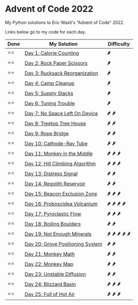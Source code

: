 # Advent of Code 2022

My Python solutions to Eric Wastl's "Advent of Code" 2022.

Links below go to my code for each day.

| Done | My Solution                                     | Difficulty                                                       |
|------|-------------------------------------------------|------------------------------------------------------------------|
| ⭐⭐   | [Day 1: Calorie Counting](day01.ipynb)          | :hot_pepper:                                                     |
| ⭐⭐   | [Day 2: Rock Paper Scissors](day02.ipynb)       | :hot_pepper:                                                     |     
| ⭐⭐   | [Day 3: Rucksack Reorganization](day03.ipynb)   | :hot_pepper:                                                     |          
| ⭐⭐   | [Day 4: Camp Cleanup](day04.ipynb)              | :hot_pepper:                                                     |
| ⭐⭐   | [Day 5: Supply Stacks](day05.ipynb)             | :hot_pepper:                                                     |
| ⭐⭐   | [Day 6: Tuning Trouble](day06.ipynb)            | :hot_pepper:                                                     | 
| ⭐⭐   | [Day 7: No Space Left On Device](day07.ipynb)   | :hot_pepper: :hot_pepper:                                        |          
| ⭐⭐   | [Day 8: Treetop Tree House](day08.ipynb)        | :hot_pepper: :hot_pepper:                                        |     
| ⭐⭐   | [Day 9: Rope Bridge](day09.ipynb)               | :hot_pepper: :hot_pepper:                                        |
| ⭐⭐   | [Day 10: Cathode-Ray Tube](day10.ipynb)         | :hot_pepper: :hot_pepper:                                        |
| ⭐⭐   | [Day 11: Monkey in the Middle](day11.ipynb)     | :hot_pepper: :hot_pepper: :hot_pepper:                           |    
| ⭐⭐   | [Day 12: Hill Climbing Algorithm](day12.ipynb)  | :hot_pepper: :hot_pepper: :hot_pepper:                           |      
| ⭐⭐   | [Day 13: Distress Signal](day13.ipynb)          | :hot_pepper: :hot_pepper:                                        |
| ⭐⭐   | [Day 14: Regolith Reservoir](day14.ipynb)       | :hot_pepper: :hot_pepper:                                        |
| ⭐⭐   | [Day 15: Beacon Exclusion Zone](day15.ipynb)    | :hot_pepper: :hot_pepper: :hot_pepper:                           |    
| ⭐⭐   | [Day 16: Proboscidea Volcanium](day16.ipynb)    | :hot_pepper: :hot_pepper: :hot_pepper: :hot_pepper:              |
| ⭐⭐   | [Day 17: Pyroclastic Flow](day17.ipynb)         | :hot_pepper: :hot_pepper: :hot_pepper:                           |
| ⭐⭐   | [Day 18: Boiling Boulders](day18.ipynb)         | :hot_pepper:  :hot_pepper:                                    |
| ⭐⭐   | [Day 19: Not Enough Minerals](day19/)           | :hot_pepper: :hot_pepper: :hot_pepper: :hot_pepper: :hot_pepper: |
| ⭐⭐   | [Day 20: Grove Positioning System](day20.ipynb) | :hot_pepper: :hot_pepper:                                        |
| ⭐⭐   | [Day 21: Monkey Math](day21.ipynb)              | :hot_pepper: :hot_pepper:                                        |
| ⭐⭐   | [Day 22: Monkey Map](day22.ipynb)               | :hot_pepper: :hot_pepper:                                        |
| ⭐⭐   | [Day 23: Unstable Diffusion](day23.ipynb)       | :hot_pepper: :hot_pepper:                                        |
| ⭐⭐   | [Day 24: Blizzard Basin](day24.ipynb)           | :hot_pepper: :hot_pepper: :hot_pepper:                                        |
| ⭐⭐   | [Day 25: Full of Hot Air](day25.ipynb)          | :hot_pepper: :hot_pepper: :hot_pepper:                                        |
